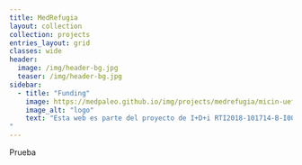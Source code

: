 ```yaml
---
title: MedRefugia
layout: collection
collection: projects
entries_layout: grid
classes: wide
header:
  image: /img/header-bg.jpg
  teaser: /img/header-bg.jpg
sidebar:
  - title: "Funding"
    image: https://medpaleo.github.io/img/projects/medrefugia/micin-uefeder-aeig.pdf
    image_alt: "logo"
    text: "Esta web es parte del proyecto de I+D+i RTI2018-101714-B-I00 financiada por MCIN/ AEI/10.13039/501100011033/ y FEDER “Una manera de hacer Europa”. 
"
---
```


Prueba
